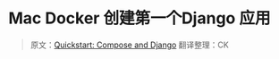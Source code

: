 # Mac Docker 创建第一个Django 应用

> 原文：[Quickstart: Compose and Django](https://docs.docker.com/compose/django/#create-a-django-project)
> 翻译整理：CK

